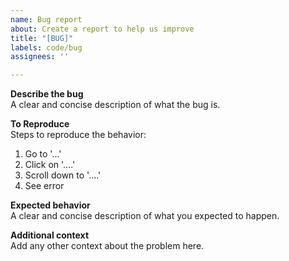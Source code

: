 ```yaml
---
name: Bug report
about: Create a report to help us improve
title: "[BUG]"
labels: code/bug
assignees: ''

---
```


**Describe the bug**  
A clear and concise description of what the bug is.

**To Reproduce**  
Steps to reproduce the behavior:
1. Go to '...'
2. Click on '....'
3. Scroll down to '....'
4. See error

**Expected behavior**  
A clear and concise description of what you expected to happen.

**Additional context**  
Add any other context about the problem here.

